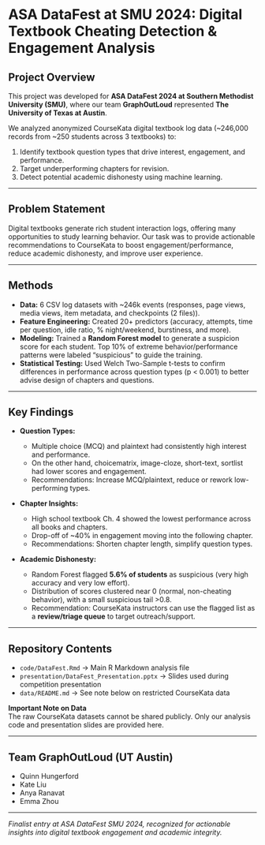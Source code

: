 # ASA DataFest at SMU 2024: Digital Textbook Cheating Detection & Engagement Analysis #

## Project Overview
This project was developed for **ASA DataFest 2024 at Southern Methodist University (SMU)**, where our team **GraphOutLoud** represented **The University of Texas at Austin**.  

We analyzed anonymized CourseKata digital textbook log data (~246,000 records from ~250 students across 3 textbooks) to:  
1. Identify textbook question types that drive interest, engagement, and performance.  
2. Target underperforming chapters for revision.  
3. Detect potential academic dishonesty using machine learning.  

---

## Problem Statement  
Digital textbooks generate rich student interaction logs, offering many opportunities to study learning behavior. Our task was to provide actionable recommendations to CourseKata to boost engagement/performance, reduce academic dishonesty, and improve user experience.

---

## Methods  
- **Data:** 6 CSV log datasets with ~246k events (responses, page views, media views, item metadata, and checkpoints (2 files)).  
- **Feature Engineering:** Created 20+ predictors (accuracy, attempts, time per question, idle ratio, % night/weekend, burstiness, and more).  
- **Modeling:** Trained a **Random Forest model** to generate a suspicion score for each student. Top 10% of extreme behavior/performance patterns were labeled “suspicious” to guide the training.
- **Statistical Testing:** Used Welch Two-Sample t-tests to confirm differences in performance across question types (p < 0.001) to better advise design of chapters and questions.

---

## Key Findings  
- **Question Types:**  
  - Multiple choice (MCQ) and plaintext had consistently high interest and performance.
  - On the other hand, choicematrix, image-cloze, short-text, sortlist had lower scores and engagement.  
  - Recommendations: Increase MCQ/plaintext, reduce or rework low-performing types.  

- **Chapter Insights:**
  - High school textbook Ch. 4 showed the lowest performance across all books and chapters.  
  - Drop-off of ~40% in engagement moving into the following chapter.  
  - Recommendations: Shorten chapter length, simplify question types.  

- **Academic Dishonesty:**  
  - Random Forest flagged **5.6% of students** as suspicious (very high accuracy and very low effort).  
  - Distribution of scores clustered near 0 (normal, non-cheating behavior), with a small suspicious tail >0.8.  
  - Recommendation: CourseKata instructors can use the flagged list as a **review/triage queue** to target outreach/support.  

---

## Repository Contents  
- `code/DataFest.Rmd` → Main R Markdown analysis file
- `presentation/DataFest_Presentation.pptx` → Slides used during competition presentation
- `data/README.md` → See note below on restricted CourseKata data 

**Important Note on Data**  
The raw CourseKata datasets cannot be shared publicly. Only our analysis code and presentation slides are provided here.  

---

## Team GraphOutLoud (UT Austin)  
- Quinn Hungerford  
- Kate Liu  
- Anya Ranavat  
- Emma Zhou  

---

*Finalist entry at ASA DataFest SMU 2024, recognized for actionable insights into digital textbook engagement and academic integrity.* 
